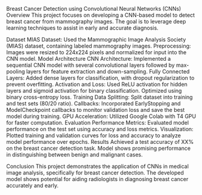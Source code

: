 Breast Cancer Detection using Convolutional Neural Networks (CNNs)
Overview
This project focuses on developing a CNN-based model to detect breast cancer from mammography images. The goal is to leverage deep learning techniques to assist in early and accurate diagnosis.

Dataset
MIAS Dataset: Used the Mammographic Image Analysis Society (MIAS) dataset, containing labeled mammography images.
Preprocessing: Images were resized to 224x224 pixels and normalized for input into the CNN model.
Model Architecture
CNN Architecture: Implemented a sequential CNN model with several convolutional layers followed by max-pooling layers for feature extraction and down-sampling.
Fully Connected Layers: Added dense layers for classification, with dropout regularization to prevent overfitting.
Activation and Loss: Used ReLU activation for hidden layers and sigmoid activation for binary classification. Optimized using binary cross-entropy loss.
Training
Data Splitting: Split dataset into training and test sets (80/20 ratio).
Callbacks: Incorporated EarlyStopping and ModelCheckpoint callbacks to monitor validation loss and save the best model during training.
GPU Acceleration: Utilized Google Colab with T4 GPU for faster computation.
Evaluation
Performance Metrics: Evaluated model performance on the test set using accuracy and loss metrics.
Visualization: Plotted training and validation curves for loss and accuracy to analyze model performance over epochs.
Results
Achieved a test accuracy of XX% on the breast cancer detection task.
Model shows promising performance in distinguishing between benign and malignant cases.

Conclusion
This project demonstrates the application of CNNs in medical image analysis, specifically for breast cancer detection. The developed model shows potential for aiding radiologists in diagnosing breast cancer accurately and early.
